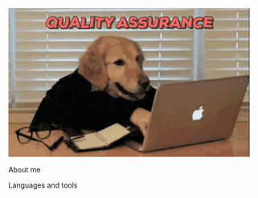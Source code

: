 ![Header](https://github.com/yourasik63/yourasik63/blob/main/assets/c7nyaqob8bd2vrub4ns1wege3z0.gif)

About me

Languages and tools